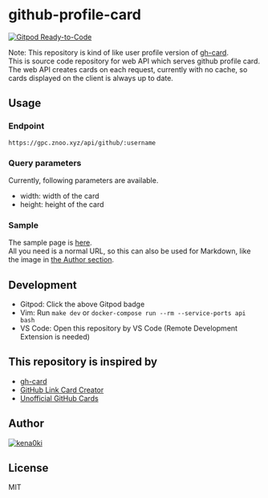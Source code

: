 # github-profile-card
[![Gitpod Ready-to-Code](https://img.shields.io/badge/Gitpod-Ready--to--Code-blue?logo=gitpod)](https://gitpod.io/#https://github.com/kena0ki/github-profile-card) 

Note: This repository is kind of like user profile version of [gh-card](https://github.com/nwtgck/gh-card).  
This is source code repository for web API which serves github profile card.  
The web API creates cards on each request, currently with no cache, so cards displayed on the client is always up to date.  
## Usage
### Endpoint
`https://gpc.znoo.xyz/api/github/:username`
### Query parameters
Currently, following parameters are available.  
 * width: width of the card
 * height: height of the card
### Sample
The sample page is [here](https://gpc.znoo.xyz/).  
All you need is a normal URL, so this can also be used for Markdown, like the image in [the Author section](#Author).  
## Development
* Gitpod: Click the above Gitpod badge  
* Vim: Run `make dev` or `docker-compose run --rm --service-ports api bash`
* VS Code: Open this repository by VS Code (Remote Development Extension is needed)  
## This repository is inspired by
* [gh-card](https://github.com/nwtgck/gh-card)
* [GitHub Link Card Creator](https://github.com/po3rin/github_link_creator)
* [Unofficial GitHub Cards](https://github.com/lepture/github-cards)

## Author
[![kena0ki](https://gpc.znoo.xyz/api/github/kena0ki.svg)](https://github.com/kena0ki)

## License
MIT  
